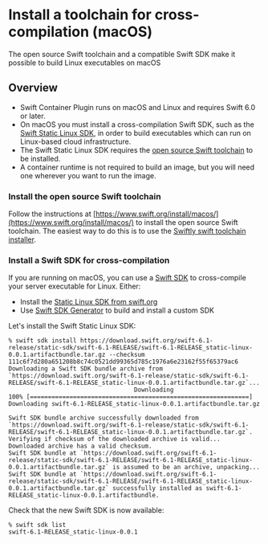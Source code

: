 # Install a toolchain for cross-compilation (macOS)

The open source Swift toolchain and a compatible Swift SDK make it possible to build Linux executables on macOS

## Overview

* Swift Container Plugin runs on macOS and Linux and requires Swift 6.0 or later.
* On macOS you must install a cross-compilation Swift SDK, such as the [Swift Static Linux SDK](https://www.swift.org/documentation/articles/static-linux-getting-started.html), in order to build executables which can run on Linux-based cloud infrastructure.
* The Swift Static Linux SDK requires the [open source Swift toolchain](https://www.swift.org/install/macos/) to be installed.
* A container runtime is not required to build an image, but you will need one wherever you want to run the image.

### Install the open source Swift toolchain

Follow the instructions at [https://www.swift.org/install/macos/](https://www.swift.org/install/macos/) to install the open source Swift toolchain.   The easiest way to do this is to use the [Swiftly swift toolchain installer](https://www.swift.org/install/macos/swiftly/).

### Install a Swift SDK for cross-compilation

If you are running on macOS, you can use a [Swift SDK](https://github.com/apple/swift-evolution/blob/main/proposals/0387-cross-compilation-destinations.md) to cross-compile your server executable for Linux.   Either:

* Install the [Static Linux SDK from swift.org](https://www.swift.org/documentation/articles/static-linux-getting-started.html)
* Use [Swift SDK Generator](https://github.com/apple/swift-sdk-generator) to build and install a custom SDK

Let's install the Swift Static Linux SDK:
```
% swift sdk install https://download.swift.org/swift-6.1-release/static-sdk/swift-6.1-RELEASE/swift-6.1-RELEASE_static-linux-0.0.1.artifactbundle.tar.gz --checksum 111c6f7d280a651208b8c74c0521dd99365d785c1976a6e23162f55f65379ac6
Downloading a Swift SDK bundle archive from `https://download.swift.org/swift-6.1-release/static-sdk/swift-6.1-RELEASE/swift-6.1-RELEASE_static-linux-0.0.1.artifactbundle.tar.gz`...
                                   Downloading
100% [=============================================================]
Downloading swift-6.1-RELEASE_static-linux-0.0.1.artifactbundle.tar.gz

Swift SDK bundle archive successfully downloaded from `https://download.swift.org/swift-6.1-release/static-sdk/swift-6.1-RELEASE/swift-6.1-RELEASE_static-linux-0.0.1.artifactbundle.tar.gz`.
Verifying if checksum of the downloaded archive is valid...
Downloaded archive has a valid checksum.
Swift SDK bundle at `https://download.swift.org/swift-6.1-release/static-sdk/swift-6.1-RELEASE/swift-6.1-RELEASE_static-linux-0.0.1.artifactbundle.tar.gz` is assumed to be an archive, unpacking...
Swift SDK bundle at `https://download.swift.org/swift-6.1-release/static-sdk/swift-6.1-RELEASE/swift-6.1-RELEASE_static-linux-0.0.1.artifactbundle.tar.gz` successfully installed as swift-6.1-RELEASE_static-linux-0.0.1.artifactbundle.
```

Check that the new Swift SDK is now available:

```shell
% swift sdk list
swift-6.1-RELEASE_static-linux-0.0.1
```
